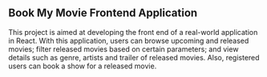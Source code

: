 ## Book My Movie Frontend Application

This project is aimed at developing the front end of a real-world application in React. With this application, users can browse upcoming and released movies; filter released movies based on certain parameters; and view details such as genre, artists and trailer of released movies. Also, registered users can book a show for a released movie.
